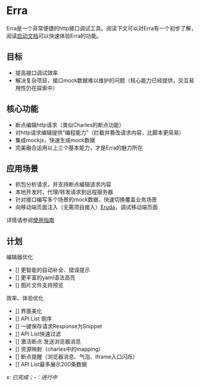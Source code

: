 # Erra

Erra是一个非常便捷的http接口调试工具。阅读下文可以对Erra有一个初步了解，阅读<a href="https://hughfenghen.github.io/erra/start">启动文档</a>可以快速体验Erra的功能。  

## 目标
- 提高接口调试效率  
- 解决复杂项目，接口mock数据难以维护的问题（核心能力已经提供，交互易用性仍在探索中）  

## 核心功能
- 断点编辑http请求（类似Charles的断点功能）  
- 对http请求编辑提供“编程能力”（拦截并篡改请求内容，比脚本更简易）  
- 集成mockjs，快速生成mock数据  
- 完美融合运用以上三个基本能力，才是Erra的魅力所在  

## 应用场景
- 抓包分析请求，并支持断点编辑请求内容  
- 本地开发时，代理/转发请求到远程服务器  
- 针对接口编写多个场景的mock数据，快速切换覆盖业务场景  
- 向移动端页面注入（无需项目接入）[Eruda](https://github.com/liriliri/eruda)，调试移动端页面  

详情请参阅<a href="https://hughfenghen.github.io/erra/guide">使用指南</a>

## 计划

编辑器优化  
- [] 更智能的自动补全、错误提示  
- [] 更丰富的yaml语法高亮  
- [] 图片文件支持预览  

效率、体验优化  
- [] 界面美化  
- [] API List 倒序  
- [] 一键保存请求Response为Snippet  
- [] API List快速过滤  
- [] 激活断点 发送浏览器消息  
- [] 资源映射（charles中的mapping）  
- [] 断点提醒（浏览器消息、气泡、iframe入口闪烁）  
- [] API List最多展示200条数据  


*x: 已完成；-：进行中*